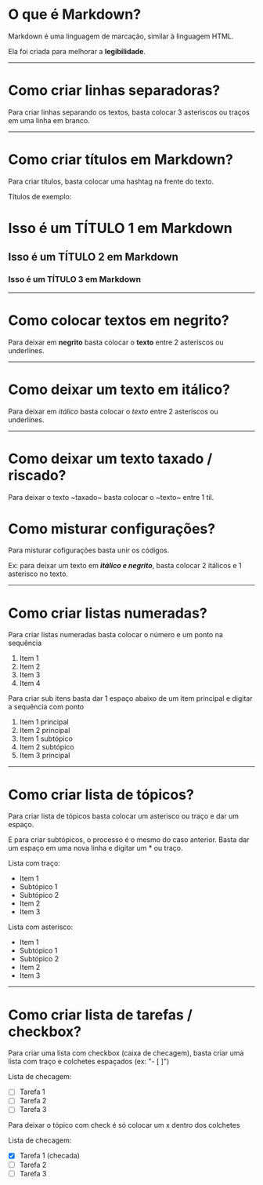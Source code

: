 # O que é Markdown?

Markdown é uma linguagem de marcação, similar à linguagem HTML.

Ela foi criada para melhorar a **legibilidade**.

---

# Como criar linhas separadoras?

Para criar linhas separando os textos, basta colocar 3 asteriscos ou traços em uma linha em branco.

---

# Como criar títulos em Markdown?

Para criar títulos, basta colocar uma hashtag na frente do texto.

Títulos de exemplo: 

# Isso é um TÍTULO 1 em Markdown
## Isso é um TÍTULO 2 em Markdown
### Isso é um TÍTULO 3 em Markdown

---

# Como colocar textos em negrito?

Para deixar em **negrito** basta colocar o __texto__ entre 2 asteríscos ou underlines.

---

# Como deixar um texto em itálico?

Para deixar em *itálico* basta colocar o _texto_ entre 2 asteríscos ou underlines.

---

# Como deixar um texto taxado / riscado?

Para deixar o texto ~taxado~ basta colocar o ~texto~ entre 1 til.

# Como misturar configurações?

Para misturar cofigurações basta unir os códigos.

Ex: para deixar um texto em __*itálico e negrito*__, basta colocar 2 itálicos e 1 asterisco no texto.

--- 
# Como criar listas numeradas?

Para criar listas numeradas basta colocar o número e um ponto na sequência

1. Item 1
2. Item 2
3. Item 3
4. Item 4

Para criar sub itens basta dar 1 espaço abaixo de um item principal e digitar a sequência com ponto

1. Item 1 principal
2. Item 2 principal
 1. Item 1 subtópico
 2. Item 2 subtópico
3. Item 3 principal

---

# Como criar lista de tópicos?

Para criar lista de tópicos basta colocar um asterisco ou traço e dar um espaço.

E para criar subtópicos, o processo é o mesmo do caso anterior. Basta dar um espaço em uma nova linha e digitar um * ou traço.

Lista com traço: 

- Item 1
 - Subtópico 1
 - Subtópico 2
- Item 2
- Item 3

Lista com asterisco:

* Item 1
 * Subtópico 1
 * Subtópico 2
* Item 2
* Item 3

---

# Como criar lista de tarefas / checkbox?

Para criar uma lista com checkbox (caixa de checagem), basta criar uma lista com traço e colchetes espaçados (ex: "- [ ]")

Lista de checagem:

- [ ] Tarefa 1
- [ ] Tarefa 2
- [ ] Tarefa 3

Para deixar o tópico com check é só colocar um x dentro dos colchetes

Lista de checagem:

- [x] Tarefa 1 (checada)
- [ ] Tarefa 2
- [ ] Tarefa 3
